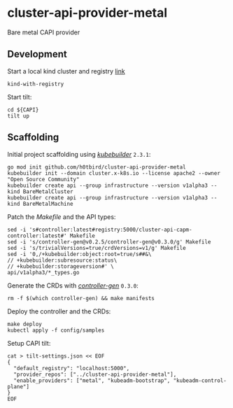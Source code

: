 # cluster-api-provider-metal
Bare metal CAPI provider

## Development
Start a local kind cluster and registry [link](https://github.com/windmilleng/kind-local/blob/master/kind-with-registry.sh)
```
kind-with-registry
```

Start tilt:
```
cd ${CAPI}
tilt up
```

## Scaffolding
Initial project scaffolding using *[kubebuilder](https://github.com/kubernetes-sigs/kubebuilder)* `2.3.1`:
```
go mod init github.com/h0tbird/cluster-api-provider-metal
kubebuilder init --domain cluster.x-k8s.io --license apache2 --owner "Open Source Community"
kubebuilder create api --group infrastructure --version v1alpha3 --kind BareMetalCluster
kubebuilder create api --group infrastructure --version v1alpha3 --kind BareMetalMachine
```

Patch the *Makefile* and the API types:
```
sed -i 's#controller:latest#registry:5000/cluster-api-capm-controller:latest#' Makefile
sed -i 's/controller-gen@v0.2.5/controller-gen@v0.3.0/g' Makefile
sed -i 's/trivialVersions=true/crdVersions=v1/g' Makefile
sed -i '0,/+kubebuilder:object:root=true/s##&\
// +kubebuilder:subresource:status\
// +kubebuilder:storageversion#' \
api/v1alpha3/*_types.go
```

Generate the CRDs with *[controller-gen](https://github.com/kubernetes-sigs/controller-tools)* `0.3.0`:
```
rm -f $(which controller-gen) && make manifests
```

Deploy the controller and the CRDs:
```
make deploy
kubectl apply -f config/samples
```

Setup CAPI tilt:
```
cat > tilt-settings.json << EOF
{
  "default_registry": "localhost:5000",
  "provider_repos": ["../cluster-api-provider-metal"],
  "enable_providers": ["metal", "kubeadm-bootstrap", "kubeadm-control-plane"]
}
EOF
```
